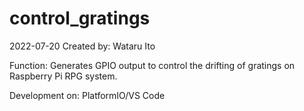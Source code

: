 # control_gratings
2022-07-20 Created by: Wataru Ito

Function: Generates GPIO output to control the drifting of gratings on Raspberry Pi RPG system.

Development on: PlatformIO/VS Code
